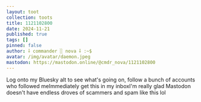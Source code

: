 ```yaml
---
layout: toot
collection: toots
title: 1121102800
date: 2024-11-21
published: true
tags: []
pinned: false
author: ⸸ commander ░ nova ⸸ :~$
avatar: /img/avatar/daemon.jpeg
mastodon: https://mastodon.online/@cmdr_nova/1121102800
---
```


Log onto my Bluesky alt to see what's going on, follow a bunch of accounts who followed meImmediately get this in my inboxI'm really glad Mastodon doesn't have endless droves of scammers and spam like this lol
